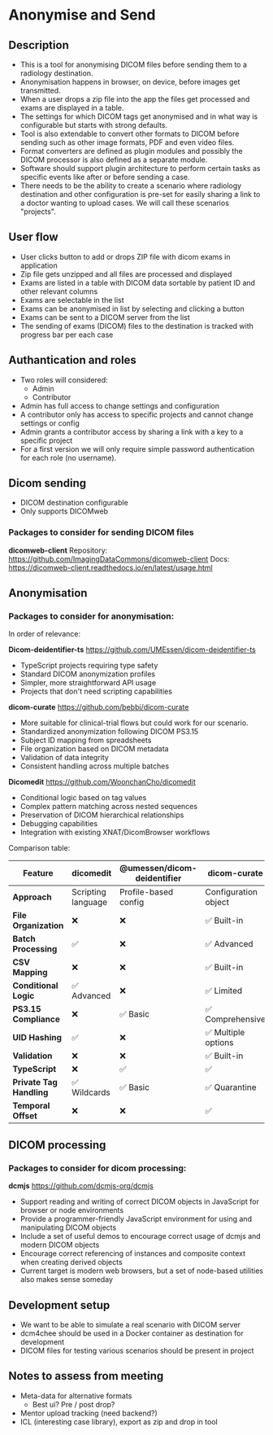 # Anonymise and Send

## Description
- This is a tool for anonymising DICOM files before sending them to a radiology destination.
- Anonymisation happens in browser, on device, before images get transmitted.
- When a user drops a zip file into the app the files get processed and exams are displayed in a table.
- The settings for which DICOM tags get anonymised and in what way is configurable but starts with strong defaults.
- Tool is also extendable to convert other formats to DICOM before sending such as other image formats, PDF and even video files.
- Format converters are defined as plugin modules and possibly the DICOM processor is also defined as a separate module.
- Software should support plugin architecture to perform certain tasks as specific events like after or before sending a case.
- There needs to be the ability to create a scenario where radiology destination and other configuration is pre-set for easily sharing a link to a doctor wanting to upload cases. We will call these scenarios "projects".

## User flow
- User clicks button to add or drops ZIP file with dicom exams in application
- Zip file gets unzipped and all files are processed and displayed
- Exams are listed in a table with DICOM data sortable by patient ID and other relevant columns
- Exams are selectable in the list
- Exams can be anonymised in list by selecting and clicking a button
- Exams can be sent to a DICOM server from the list
- The sending of exams (DICOM) files to the destination is tracked with progress bar per each case

## Authantication and roles
- Two roles will considered:
    - Admin
    - Contributor
- Admin has full access to change settings and configuration
- A contributor only has access to specific projects and cannot change settings or config
- Admin grants a contributor access by sharing a link with a key to a specific project
- For a first version we will only require simple password authentication for each role (no username).

## Dicom sending
- DICOM destination configurable
- Only supports DICOMweb

### Packages to consider for sending DICOM files
**dicomweb-client**
Repository: https://github.com/ImagingDataCommons/dicomweb-client
Docs: https://dicomweb-client.readthedocs.io/en/latest/usage.html

## Anonymisation

### Packages to consider for anonymisation:

In order of relevance:

**Dicom-deidentifier-ts**
https://github.com/UMEssen/dicom-deidentifier-ts
- TypeScript projects requiring type safety
- Standard DICOM anonymization profiles
- Simpler, more straightforward API usage
- Projects that don't need scripting capabilities

**dicom-curate**
https://github.com/bebbi/dicom-curate
- More suitable for clinical-trial flows but could work for our scenario.
- Standardized anonymization following DICOM PS3.15
- Subject ID mapping from spreadsheets
- File organization based on DICOM metadata
- Validation of data integrity
- Consistent handling across multiple batches

**Dicomedit**
https://github.com/WoonchanCho/dicomedit
- Conditional logic based on tag values
- Complex pattern matching across nested sequences
- Preservation of DICOM hierarchical relationships
- Debugging capabilities
- Integration with existing XNAT/DicomBrowser workflows

Comparison table:

| Feature | dicomedit | @umessen/dicom-deidentifier | dicom-curate |
|---------|-----------|---------------------------|--------------|
| **Approach** | Scripting language | Profile-based config | Configuration object |
| **File Organization** | ❌ | ❌ | ✅ Built-in |
| **Batch Processing** | ✅ | ❌ | ✅ Advanced |
| **CSV Mapping** | ❌ | ❌ | ✅ Built-in |
| **Conditional Logic** | ✅ Advanced | ❌ | ✅ Limited |
| **PS3.15 Compliance** | ❌ | ✅ Basic | ✅ Comprehensive |
| **UID Hashing** | ✅ | ❌ | ✅ Multiple options |
| **Validation** | ❌ | ❌ | ✅ Built-in |
| **TypeScript** | ❌ | ✅ | ✅ |
| **Private Tag Handling** | ✅ Wildcards | ✅ Basic | ✅ Quarantine |
| **Temporal Offset** | ❌ | ❌ | ✅ |

## DICOM processing

### Packages to consider for dicom processing:
**dcmjs**
https://github.com/dcmjs-org/dcmjs
- Support reading and writing of correct DICOM objects in JavaScript for browser or node environments
- Provide a programmer-friendly JavaScript environment for using and manipulating DICOM objects
- Include a set of useful demos to encourage correct usage of dcmjs and modern DICOM objects
- Encourage correct referencing of instances and composite context when creating derived objects
- Current target is modern web browsers, but a set of node-based utilities also makes sense someday


## Development setup
- We want to be able to simulate a real scenario with DICOM server
- dcm4chee should be used in a Docker container as destination for development
- DICOM files for testing various scenarios should be present in project


## Notes to assess from meeting
- Meta-data for alternative formats
    - Best ui? Pre / post drop?
- Mentor upload tracking (need backend?)
- ICL (interesting case library), export as zip and drop in tool